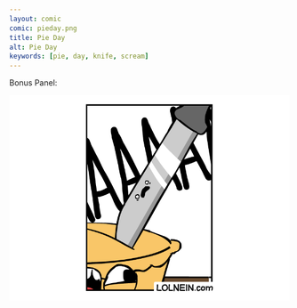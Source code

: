 ```yaml
---
layout: comic
comic: pieday.png
title: Pie Day
alt: Pie Day
keywords: [pie, day, knife, scream]
---
```


Bonus Panel:

![Pie Day Bonus Panel](/images/pieday_bonus.png)